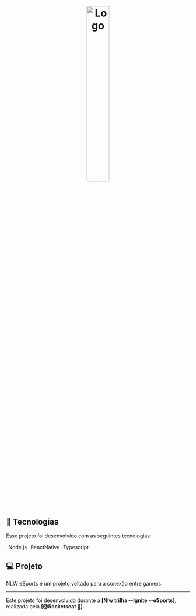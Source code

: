 <h1 align="center">
  <img alt="Logo" src="https://global-uploads.webflow.com/61d83a2ebb0ae01ab96e841a/630ced17a99fbd99b6169b52_Logo-NLW-eSports.svg" width="35%">
</h1>


## 🚀 Tecnologias

Esse projeto foi desenvolvido com as seguintes tecnologias:

-Node.js
-ReactNative
-Typescript

## 💻 Projeto

NLW eSports é um projeto voltado para a conexão entre gamers.






---

Este projeto foi desenvolvido durante a **[Nlw trilha --Ignite --eSports]**, realizada pela **[@Rocketseat 💜]**.